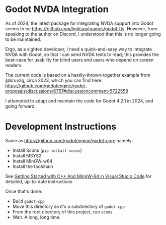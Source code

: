 # Godot NVDA Integration

As of 2024, the latest package for integrating NVDA support into Godot seems to be https://github.com/lightsoutgames/godot-tts. However, from speaking to the author on Discord, I understood that this is no longer going to be maintained.

Ergo, as a sighted developer, I need a quick-and-easy way to integrate NVDA with Godot, so that I can send NVDA texts to read; this provides the best-case for usability for blind users and users who depend on screen readers.

The current code is based on a hastily-thrown-together example from @bruvzg, circa 2023, which you can find here: https://github.com/godotengine/godot-proposals/discussions/6757#discussioncomment-5722559

I attempted to adapt and maintain the code for Godot 4.2.1 in 2024, and going forward.

# Development Instructions

Same as https://github.com/godotengine/godot-cpp; namely:

- Install Scons (`pip install scons`)
- Install MSYS2
- Install MinGW-w64
- Install the toolchain

See [Getting Started with C++ And MingW-64 in Visual Studio Code](https://code.visualstudio.com/docs/cpp/config-mingw#_installing-the-mingww64-toolchain) for detailed, up-to-date instructions

Once that's done:

- Build `godot-cpp`
- Move this directory so it's a subdirectory of `godot-cpp`
- From the root directory of this project, run `scons`
- Wait. A long, long time.
